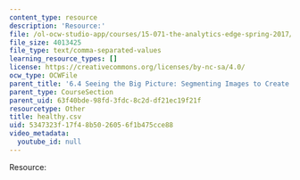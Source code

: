 ```yaml
---
content_type: resource
description: 'Resource:'
file: /ol-ocw-studio-app/courses/15-071-the-analytics-edge-spring-2017/5347323f17f48b5026056f1b475cce88_healthy.csv
file_size: 4013425
file_type: text/comma-separated-values
learning_resource_types: []
license: https://creativecommons.org/licenses/by-nc-sa/4.0/
ocw_type: OCWFile
parent_title: '6.4 Seeing the Big Picture: Segmenting Images to Create Data  (Recitation)'
parent_type: CourseSection
parent_uid: 63f40bde-98fd-3fdc-8c2d-df21ec19f21f
resourcetype: Other
title: healthy.csv
uid: 5347323f-17f4-8b50-2605-6f1b475cce88
video_metadata:
  youtube_id: null
---
```

Resource: